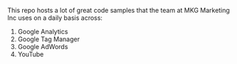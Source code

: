 This repo hosts a lot of great code samples that the team at MKG Marketing Inc uses on a daily basis across:

1) Google Analytics
2) Google Tag Manager
3) Google AdWords
4) YouTube
